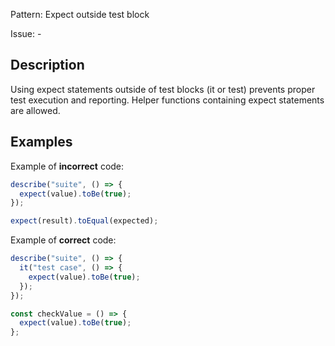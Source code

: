 Pattern: Expect outside test block

Issue: -

## Description

Using expect statements outside of test blocks (it or test) prevents proper test execution and reporting. Helper functions containing expect statements are allowed.

## Examples

Example of **incorrect** code:
```javascript
describe("suite", () => {
  expect(value).toBe(true);
});

expect(result).toEqual(expected);
```

Example of **correct** code:
```javascript
describe("suite", () => {
  it("test case", () => {
    expect(value).toBe(true);
  });
});

const checkValue = () => {
  expect(value).toBe(true);
};
```